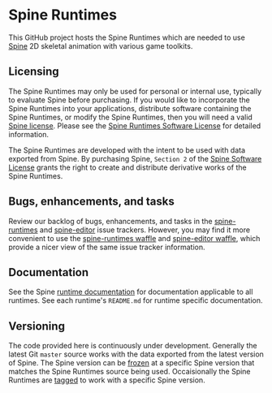 # Spine Runtimes

This GitHub project hosts the Spine Runtimes which are needed to use [Spine](http://esotericsoftware.com/) 2D skeletal animation with various game toolkits.

## Licensing

The Spine Runtimes may only be used for personal or internal use, typically to evaluate Spine before purchasing. If you would like to incorporate the Spine Runtimes into your applications, distribute software containing the Spine Runtimes, or modify the Spine Runtimes, then you will need a valid [Spine license](https://esotericsoftware.com/spine-purchase). Please see the [Spine Runtimes Software License](https://github.com/EsotericSoftware/spine-runtimes/blob/master/LICENSE) for detailed information.

The Spine Runtimes are developed with the intent to be used with data exported from Spine. By purchasing Spine, `Section 2` of the [Spine Software License](https://esotericsoftware.com/files/license.txt) grants the right to create and distribute derivative works of the Spine Runtimes.

## Bugs, enhancements, and tasks

Review our backlog of bugs, enhancements, and tasks in the [spine-runtimes](https://github.com/EsotericSoftware/spine-runtimes/issues) and [spine-editor](https://github.com/EsotericSoftware/spine-editor/issues) issue trackers. However, you may find it more convenient to use the [spine-runtimes waffle](https://waffle.io/EsotericSoftware/spine-runtimes) and [spine-editor waffle](https://waffle.io/EsotericSoftware/spine-editor), which provide a nicer view of the same issue tracker information.

## Documentation

See the Spine [runtime documentation](http://esotericsoftware.com/spine-documentation#runtimesTitle) for documentation applicable to all runtimes. See each runtime's `README.md` for runtime specific documentation.

## Versioning

The code provided here is continuously under development. Generally the latest Git `master` source works with the data exported from the latest version of Spine. The Spine version can be [frozen](http://esotericsoftware.com/spine-settings#Version) at a specific Spine version that matches the Spine Runtimes source being used. Occaisionally the Spine Runtimes are [tagged](https://github.com/EsotericSoftware/spine-runtimes/releases) to work with a specific Spine version.
